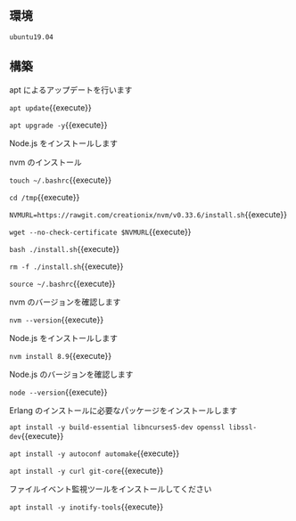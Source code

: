 ## 環境

`ubuntu19.04` 


## 構築

apt によるアップデートを行います

`apt update`{{execute}}

`apt upgrade -y`{{execute}}

Node.js をインストールします

nvm のインストール

`touch ~/.bashrc`{{execute}}

`cd /tmp`{{execute}}

`NVMURL=https://rawgit.com/creationix/nvm/v0.33.6/install.sh`{{execute}}

`wget --no-check-certificate $NVMURL`{{execute}}

`bash ./install.sh`{{execute}}

`rm -f ./install.sh`{{execute}}

`source ~/.bashrc`{{execute}}

nvm のバージョンを確認します

`nvm --version`{{execute}}

Node.js をインストールします

`nvm install 8.9`{{execute}}

Node.js のバージョンを確認します

`node --version`{{execute}}

Erlang のインストールに必要なパッケージをインストールします

`apt install -y build-essential libncurses5-dev openssl libssl-dev`{{execute}}

`apt install -y autoconf automake`{{execute}}

`apt install -y curl git-core`{{execute}}

ファイルイベント監視ツールをインストールしてください

`apt install -y inotify-tools`{{execute}}


